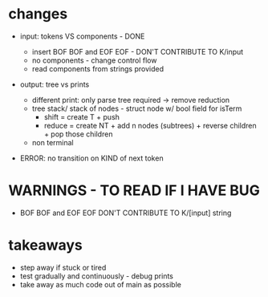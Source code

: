 # changes
- input: tokens VS components - DONE
    - insert BOF BOF and EOF EOF - DON'T CONTRIBUTE TO K/input
    - no components - change control flow
    - read components from strings provided

- output: tree vs prints
    - different print: only parse tree required -> remove reduction
    - tree stack/ stack of nodes - struct node w/ bool field for isTerm
        - shift = create T + push
        - reduce = create NT + add n nodes (subtrees) + reverse children + pop those children
    - non terminal

- ERROR: no transition on KIND of next token

# WARNINGS - TO READ IF I HAVE BUG
- BOF BOF and EOF EOF DON'T CONTRIBUTE TO K/[input] string

# takeaways
- step away if stuck or tired
- test gradually and continuously - debug prints
- take away as much code out of main as possible